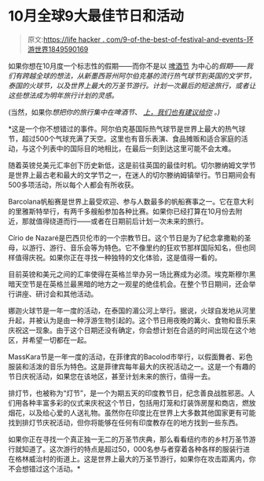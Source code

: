 # 10月全球9大最佳节日和活动

> 原文:[https://life hacker . com/9-of-the-best-of-festival-and-events-环游世界1849590169](https://lifehacker.com/9-of-the-best-festivals-and-events-around-the-world-in-1849590169)

如果你想在10月度一个标志性的假期——而你不是以 [啤酒节](https://lifehacker.com/eight-of-the-best-places-to-celebrate-oktoberfest-in-th-1849484369) 为中心的*假期——我们有跨越全球的想法，从新墨西哥州阿尔伯克基的流行热气球节到英国的文学节，泰国的火球节，以及世界上最大的万圣节游行。计划一次最后的短途旅行，或者让这些想法成为明年旅行计划的灵感。*

(当然，如果你*想把你的旅行集中在啤酒节、 [上，我们也有建议给你](https://lifehacker.com/eight-of-the-best-places-to-celebrate-oktoberfest-in-th-1849484369) 。)*

 *这是一个你不想错过的事件。阿尔伯克基国际热气球节是世界上最大的热气球节，超过500个气球充满了天空。这里也有音乐表演、食品摊贩和适合家庭的活动，与这个列表中的国际目的地相比，在最后一刻到达这里可能不会太难。

随着英镑兑美元汇率创下历史新低，这是前往英国的最佳时机。切尔滕纳姆文学节是世界上最古老和最大的文学节之一，在迷人的切尔滕纳姆镇举行。节日期间会有500多项活动，所以每个人都会有所收获。

Barcolana帆船赛是世界上最受欢迎、参与人数最多的帆船赛事之一。它在意大利的里雅斯特举行，有两千多艘船参加各种比赛。如果你已经打算在10月份去附近，那就值得绕道而行——或者在日期前后计划一次未来的旅行。

Círio de Nazaré是巴西贝伦市的一个宗教节日。这个节日是为了纪念拿撒勒的圣母，以游行、游行、音乐会等为特色。它不像里约的狂欢节那样国际知名，但也同样值得庆祝。如果你正在寻找一种独特的文化体验，这是值得一看的。

目前英镑和美元之间的汇率使得在英格兰举办另一场比赛成为必须。埃克斯穆尔黑暗天空节是在英格兰最黑暗的地方之一观星的绝佳机会。在整个节日期间，还会举行讲座、研讨会和其他活动。

娜迦火球节是一年一度的活动，在泰国的湄公河上举行。据说，火球自发地从河里升起，并被认为是由一种浮游生物引起的。这个节日用夜晚的篝火、食物和音乐来庆祝这一现象。由于这个日期还没有确定，你会想计划在合适的时间出现在这个地区，并希望一切都在一起。

MassKara节是一年一度的活动，在菲律宾的Bacolod市举行，以假面舞者、彩色服装和活泼的音乐为特色。这是菲律宾每年最大的庆祝活动之一。这是一个有趣的节日庆祝活动，如果您在该地区，甚至计划未来的旅行，值得一去。

排灯节，也被称为“灯节”，是一个为期五天的印度教节日，纪念善良战胜邪恶。人们用各种丰富多彩的仪式来庆祝这个节日，包括用灯笼和灯装饰房屋和商店，燃放烟花，以及给心爱的人送礼物。虽然你在印度比在世界上大多数其他国家更有可能找到排灯节庆祝活动，但你将能够在任何有印度教存在的地方找到一些东西。

如果你正在寻找一个真正独一无二的万圣节庆典，那么看看纽约市的乡村万圣节游行就知道了。这次游行的特点是超过50，000名参与者穿着各种各样的服装行进在格林威治村的街道上。这是世界上最大的万圣节游行，如果你在攻击距离内，你不会想错过这个活动。*